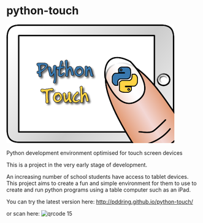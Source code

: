 python-touch
============

![Python Touch logo](https://raw.githubusercontent.com/pddring/python-touch/master/media/logo.png)

Python development environment optimised for touch screen devices

This is a project in the very early stage of development.

An increasing number of school students have access to tablet devices. This project aims to create a fun and simple environment 
for them to use to create and run python programs using a table computer such as an iPad.

You can try the latest version here: http://pddring.github.io/python-touch/

or scan here:
![qrcode 15](https://cloud.githubusercontent.com/assets/760604/8036433/b306d41a-0def-11e5-870a-d229fe65a620.png)
